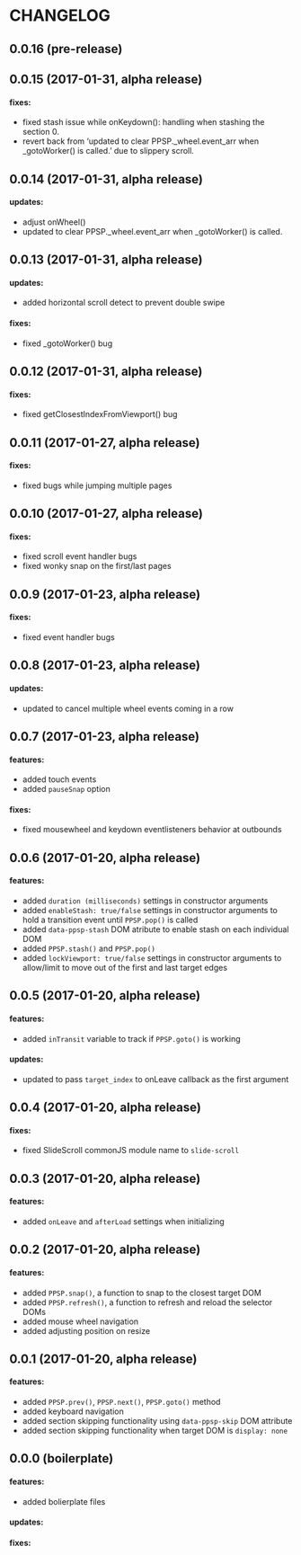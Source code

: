 CHANGELOG
=========

## 0.0.16 (pre-release)

## 0.0.15 (2017-01-31, alpha release)

#### fixes:
 - fixed stash issue while onKeydown(): handling when stashing the section 0.
 - revert back from ‘updated to clear PPSP._wheel.event_arr when _gotoWorker() is called.’ due to slippery scroll.

## 0.0.14 (2017-01-31, alpha release)

#### updates:
 - adjust onWheel()
 - updated to clear PPSP._wheel.event_arr when _gotoWorker() is called.

## 0.0.13 (2017-01-31, alpha release)

#### updates:
 - added horizontal scroll detect to prevent double swipe

#### fixes:
 - fixed _gotoWorker() bug

## 0.0.12 (2017-01-31, alpha release)

#### fixes:
 - fixed getClosestIndexFromViewport() bug

## 0.0.11 (2017-01-27, alpha release)

#### fixes:
 - fixed bugs while jumping multiple pages

## 0.0.10 (2017-01-27, alpha release)

#### fixes:
 - fixed scroll event handler bugs
 - fixed wonky snap on the first/last pages

## 0.0.9 (2017-01-23, alpha release)

#### fixes:
 - fixed event handler bugs

## 0.0.8 (2017-01-23, alpha release)

#### updates:
 - updated to cancel multiple wheel events coming in a row

## 0.0.7 (2017-01-23, alpha release)

#### features:
 - added touch events
 - added `pauseSnap` option

#### fixes:
 - fixed mousewheel and keydown eventlisteners behavior at outbounds

## 0.0.6 (2017-01-20, alpha release)

#### features:
 - added `duration (milliseconds)` settings in constructor arguments
 - added `enableStash: true/false` settings in constructor arguments to hold a transition event until `PPSP.pop()` is called
 - added `data-ppsp-stash` DOM atribute to enable stash on each individual DOM
 - added `PPSP.stash()` and `PPSP.pop()`
 - added `lockViewport: true/false` settings in constructor arguments to allow/limit to move out of the first and last target edges

## 0.0.5 (2017-01-20, alpha release)

#### features:
 - added `inTransit` variable to track if `PPSP.goto()` is working

#### updates:
 - updated to pass `target_index` to onLeave callback as the first argument

## 0.0.4 (2017-01-20, alpha release)

#### fixes:
 - fixed SlideScroll commonJS module name to `slide-scroll`

## 0.0.3 (2017-01-20, alpha release)

#### features:
 - added `onLeave` and `afterLoad` settings when initializing 

## 0.0.2 (2017-01-20, alpha release)

#### features:
 - added `PPSP.snap()`, a function to snap to the closest target DOM
 - added `PPSP.refresh()`, a function to refresh and reload the selector DOMs
 - added mouse wheel navigation
 - added adjusting position on resize

## 0.0.1 (2017-01-20, alpha release)

#### features:
 - added `PPSP.prev()`, `PPSP.next()`, `PPSP.goto()` method
 - added keyboard navigation
 - added section skipping functionality using `data-ppsp-skip` DOM attribute
 - added section skipping functionality when target DOM is `display: none`

## 0.0.0 (boilerplate)

#### features:
 - added bolierplate files

#### updates:

#### fixes:
